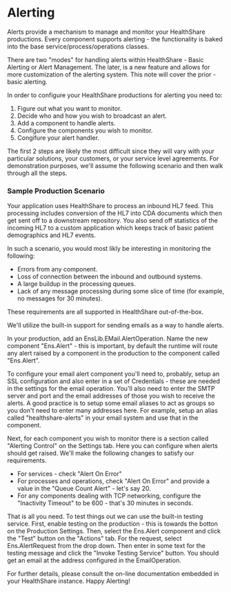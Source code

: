 Alerting
========

Alerts provide a mechanism to manage and monitor your HealthShare productions.
Every component supports alerting - the functionality is baked into the
base service/process/operations classes.

There are two "modes" for handling alerts within HealthShare - Basic Alerting or
Alert Management. The later, is a new feature and allows for more customization of the
alerting system. This note will cover the prior - basic alerting.

In order to configure your HealthShare productions for alerting you need to:

1. Figure out what you want to monitor.
2. Decide who and how you wish to broadcast an alert.
3. Add a component to handle alerts.
4. Configure the components you wish to monitor.
5. Congifure your alert handler.

The first 2 steps are likely the most difficult since they will vary with your
particular solutions, your customers, or your service level agreements. For demonstration
purposes, we'll assume the following scenario and then walk through all the steps.

### Sample Production Scenario
Your application uses HealthShare to process an inbound HL7 feed. This processing includes 
conversion of the HL7 into CDA documents which then get sent off to a downstream
repository. You also send off statistics of the incoming HL7 to a custom application
which keeps track of basic patient demographics and HL7 events.

In such a scenario, you would most likly be interesting in monitoring the following:

* Errors from any component.
* Loss of connection between the inbound and outbound systems.
* A large buildup in the processing queues.
* Lack of any message processing during some slice of time (for example, no messages for 30 minutes).

These requirements are all supported in HealthShare out-of-the-box.

We'll utilize the built-in support for sending emails as a way to handle alerts.

In your production, add an EnsLib.EMail.AlertOperation. Name the new component "Ens.Alert" - 
this is important, by default the runtime will route any alert raised by a component in 
the production to the component called "Ens.Alert".

To configure your email alert component you'll need to, probably, setup an SSL configuration
and also enter in a set of Credentials - these are needed in the settings for the
email operation. You'll also need to enter the SMTP server and port and the email
addresses of those you wish to receive the alerts. A good practice is to setup some
email aliases to act as groups so you don't need to enter many addresses here. For example,
setup an alias called "healthshare-alerts" in your email system and use that in the 
component. 

Next, for each component you wish to monitor there is a section called "Alerting Control"
on the Settings tab. Here you can configure when alerts should get raised. We'll make the 
following changes to satisfy our requirements.

* For services - check "Alert On Error"
* For processes and operations, check "Alert On Error" and provide a value in the "Queue
Count Alert" - let's say 20.
* For any components dealing with TCP networking, configure the "Inactivity Timeout" to be
600 - that's 30 minutes in seconds.

That is all you need. To test things out we can use the built-in testing service.
First, enable testing on the production - this is towards the botton on the Production Settings.
Then, select the Ens.Alert component and click the "Test" button on the "Actions" tab.
For the request, select Ens.AlertRequest from the drop down. Then enter in some text for the
testing message and click the "Invoke Testing Service" button. You should get an email at the
address configured in the EmailOperation.

For further details, please consult the on-line documentation embedded in your HealthShare 
instance. Happy Alerting!

